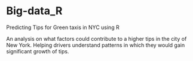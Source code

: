 # Big-data_R
Predicting Tips for Green taxis in NYC using R

An analysis on what factors could contribute to a higher tips in the city of New York. Helping drivers understand patterns
in which they would gain significant growth of tips.

